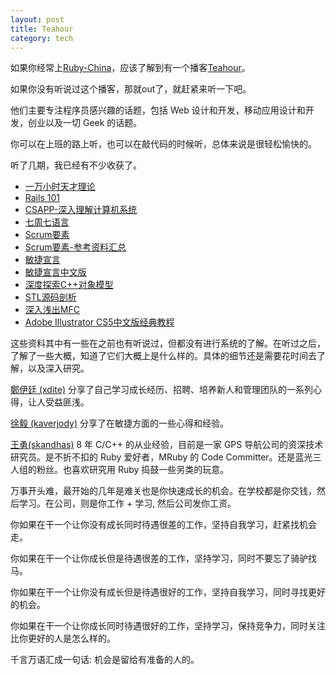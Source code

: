```yaml
---
layout: post
title: Teahour
category: tech
---
```

如果你经常上[Ruby-China](http://ruby-china.org)，应该了解到有一个播客[Teahour](http://teahour.fm)。

如果你没有听说过这个播客，那就out了，就赶紧来听一下吧。

他们主要专注程序员感兴趣的话题，包括 Web 设计和开发，移动应用设计和开发，创业以及一切 Geek 的话题。

你可以在上班的路上听，也可以在敲代码的时候听，总体来说是很轻松愉快的。

听了几期，我已经有不少收获了。

*  [一万小时天才理论](http://book.douban.com/subject/4726323)
*  [Rails 101](http://rails-101.logdown.com)
*  [CSAPP-深入理解计算机系统](http://book.douban.com/subject/5333562)
*  [七周七语言](http://book.douban.com/subject/10555435)
*  [Scrum要素](http://book.douban.com/subject/20507350)
*  [Scrum要素-参考资料汇总](http://scrum.kaverjody.com/reference-materials)
*  [敏捷宣言](http://agilemanifesto.org)
*  [敏捷宣言中文版](http://agilemanifesto.org/iso/zhchs)
*  [深度探索C++对象模型](http://book.douban.com/subject/1091086)
*  [STL源码剖析](http://book.douban.com/subject/1110934)
*  [深入浅出MFC](http://book.douban.com/subject/1094852)
*  [Adobe Illustrator CS5中文版经典教程](http://book.douban.com/subject/5419850)

这些资料其中有一些在之前也有听说过，但都没有进行系统的了解。在听过之后，了解了一些大概，知道了它们大概上是什么样的。具体的细节还是需要花时间去了解，以及深入研究。

[鄭伊廷 (xdite)](http://blog.xdite.net) 分享了自己学习成长经历、招聘、培养新人和管理团队的一系列心得，让人受益匪浅。

[徐毅 (kaverjody)](http://kaverjody.com) 分享了在敏捷方面的一些心得和经验。

[王勇(skandhas)](https://twitter.com/skandhas_nil) 8 年 C/C++ 的从业经验，目前是一家 GPS 导航公司的资深技术研究员。是不折不扣的 Ruby 爱好者，MRuby 的 Code Committer。还是蓝光三人组的粉丝。也喜欢研究用 Ruby 捣鼓一些另类的玩意。

万事开头难，最开始的几年是难关也是你快速成长的机会。在学校都是你交钱，然后学习。在公司，则是你工作 + 学习, 然后公司发你工资。

你如果在干一个让你没有成长同时待遇很差的工作，坚持自我学习，赶紧找机会走。

你如果在干一个让你成长但是待遇很差的工作，坚持学习，同时不要忘了骑驴找马。

你如果在干一个让你没有成长但是待遇很好的工作，坚持自我学习，同时寻找更好的机会。

你如果在干一个让你成长同时待遇很好的工作，坚持学习，保持竞争力，同时关注比你更好的人是怎么样的。

千言万语汇成一句话: 机会是留给有准备的人的。